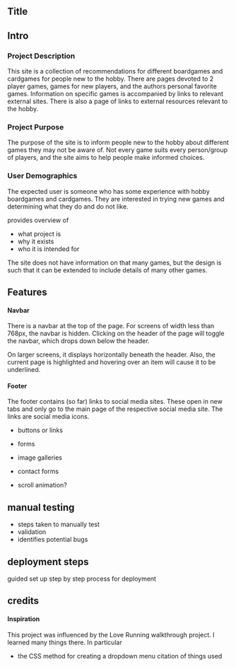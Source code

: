 ## Title

## Intro
### Project Description
This site is a collection of recommendations for different boardgames and cardgames for people new to the hobby. There are pages devoted to 2 player games, games for new players, and the authors personal favorite games. Information on specific games is accompanied by links to relevant external sites. There is also a page of links to external resources relevant to the hobby.

### Project Purpose
The purpose of the site is to inform people new to the hobby about different games they may not be aware of. Not every game suits every person/group of players, and the site aims to help people make informed choices.

### User Demographics
The expected user is someone who has some experience with hobby boardgames and cardgames. They are interested in trying new games and determining what they do and do not like.

provides overview of
- what project is
- why it exists
- who it is intended for

The site does not have information on that many games, but the design is such that it can be extended to include details of many other games.

## Features
#### Navbar
There is a navbar at the top of the page. For screens of width less than 768px, the navbar is hidden. Clicking on the header of the page will toggle the navbar, which drops down below the header.

On larger screens, it displays horizontally beneath the header. Also, the current page is highlighted and hovering over an item will cause it to be underlined.

#### Footer
The footer contains (so far) links to social media sites. These open in new tabs and only go to the main page of the respective social media site. The links are social media icons.


- buttons or links
- forms
- image galleries
- contact forms

- scroll animation?

## manual testing
- steps taken to manually test
- validation
- identifies potential bugs

## deployment steps
guided set up step by step process for deployment

## credits

#### Inspiration
This project was influenced by the Love Running walkthrough project. I learned many things there.
In particular
- the CSS method for creating a dropdown menu
citation of things used
